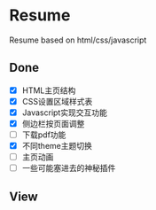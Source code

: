 # Resume
Resume based on html/css/javascript

## Done
- [x] HTML主页结构
- [x] CSS设置区域样式表
- [x] Javascript实现交互功能
- [x] 侧边栏按页面调整
- [ ] 下载pdf功能
- [x] 不同theme主题切换
- [ ] 主页动画
- [ ] 一些可能塞进去的神秘插件

## View
